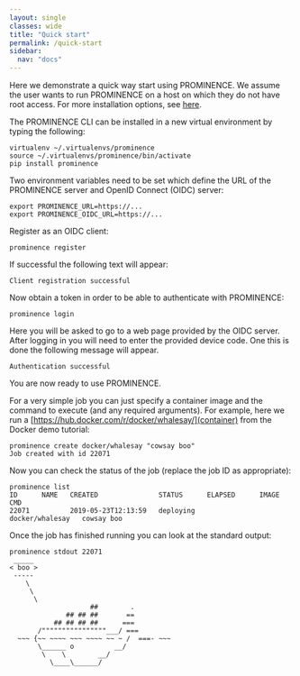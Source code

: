 ```yaml
---
layout: single
classes: wide
title: "Quick start"
permalink: /quick-start
sidebar:
  nav: "docs"
---
```

Here we demonstrate a quick way start using PROMINENCE. We assume the user wants to run PROMINENCE on a host on which they do not have root access. For more installation options, see [here](/docs/installation).


The PROMINENCE CLI can be installed in a new virtual environment by typing the following:
```
virtualenv ~/.virtualenvs/prominence
source ~/.virtualenvs/prominence/bin/activate
pip install prominence
```

Two environment variables need to be set which define the URL of the PROMINENCE server and OpenID Connect (OIDC) server:
```
export PROMINENCE_URL=https://...
export PROMINENCE_OIDC_URL=https://...
```

Register as an OIDC client:
```
prominence register
```
If successful the following text will appear:
```
Client registration successful
```

Now obtain a token in order to be able to authenticate with PROMINENCE:
```
prominence login
```
Here you will be asked to go to a web page provided by the OIDC server. After logging in you will need to enter the provided device code. One this is done the following message will appear.
```
Authentication successful
```
You are now ready to use PROMINENCE.

For a very simple job you can just specify a container image and the command to execute (and any required arguments). For example, here we run a [https://hub.docker.com/r/docker/whalesay/](container) from the Docker demo tutorial:
```
prominence create docker/whalesay "cowsay boo"
Job created with id 22071
```

Now you can check the status of the job (replace the job ID as appropriate):
```
prominence list
ID      NAME   CREATED               STATUS      ELAPSED      IMAGE             CMD       
22071          2019-05-23T12:13:59   deploying                docker/whalesay   cowsay boo
```
Once the job has finished running you can look at the standard output:
```
prominence stdout 22071
 _____ 
< boo >
 ----- 
    \
     \
      \     
                    ##        .            
              ## ## ##       ==            
           ## ## ## ##      ===            
       /""""""""""""""""___/ ===        
  ~~~ {~~ ~~~~ ~~~ ~~~~ ~~ ~ /  ===- ~~~   
       \______ o          __/            
        \    \        __/             
          \____\______/   

```
